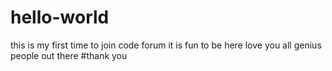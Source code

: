 # hello-world
this is my first time to join code forum
it is fun to be here
love you all genius people out there
#thank you
